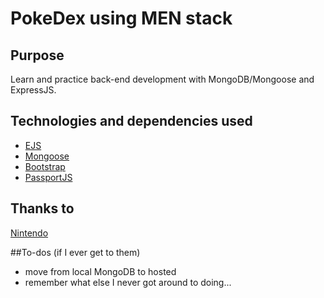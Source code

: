 # PokeDex using MEN stack

## Purpose
Learn and practice back-end development with MongoDB/Mongoose and ExpressJS.

## Technologies and dependencies used
* [EJS](https://www.ejs.co/)
* [Mongoose](https://mongoosejs.com/)
* [Bootstrap](https://getbootstrap.com/)
* [PassportJS](http://www.passportjs.org/)

## Thanks to
[Nintendo](www.nintendo.com)

##To-dos (if I ever get to them)
* move from local MongoDB to hosted
* remember what else I never got around to doing...
